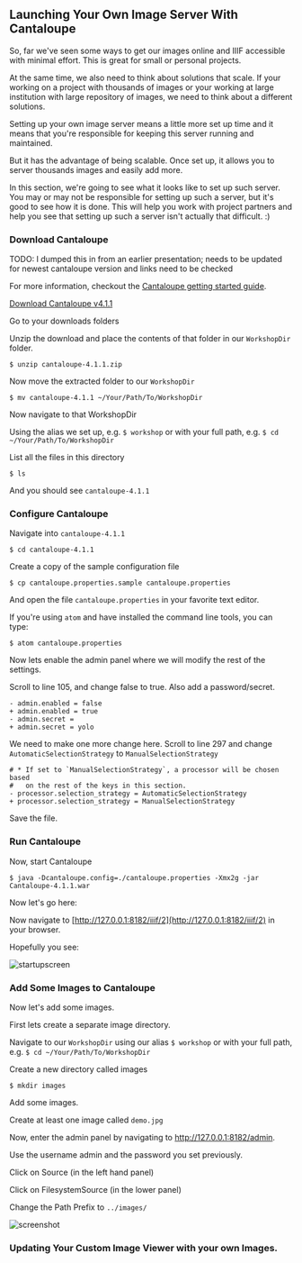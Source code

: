 
## Launching Your Own Image Server With Cantaloupe

So, far we've seen some ways to get our images online and IIIF accessible with minimal effort. This is great for small or personal projects.

At the same time, we also need to think about solutions that scale. If your working on a project with thousands of images or your working at large institution with large repository of images, we need to think about a different solutions. 

Setting up your own image server means a little more set up time and it means that you're responsible for keeping this server running and maintained.

But it has the advantage of being scalable. Once set up, it allows you to server thousands images and easily add more.

In this section, we're going to see what it looks like to set up such server. You may or may not be responsible for setting up such a server, but it's good to see how it is done. This will help you work with project partners and help you see that setting up such a server isn't actually that difficult. :)

### Download Cantaloupe

TODO: I dumped this in from an earlier presentation; needs to be updated for newest cantaloupe version and links need to be checked

For more information, checkout the [Cantaloupe getting started guide](https://cantaloupe-project.github.io/manual/4.1/getting-started.html).

[Download Cantaloupe v4.1.1](https://github.com/medusa-project/cantaloupe/releases/download/v4.1.1/cantaloupe-4.1.1.zip)

Go to your downloads folders

Unzip the download and place the contents of that folder in our `WorkshopDir` folder.

`$ unzip cantaloupe-4.1.1.zip`

Now move the extracted folder to our `WorkshopDir`

`$ mv cantaloupe-4.1.1 ~/Your/Path/To/WorkshopDir`

Now navigate to that WorkshopDir

Using the alias we set up, e.g. `$ workshop` or with your full path, e.g. `$ cd ~/Your/Path/To/WorkshopDir`

List all the files in this directory

`$ ls`

And you should see `cantaloupe-4.1.1`

### Configure Cantaloupe

Navigate into `cantaloupe-4.1.1`

`$ cd cantaloupe-4.1.1`

Create a copy of the sample configuration file

`$ cp cantaloupe.properties.sample cantaloupe.properties`

And open the file `cantaloupe.properties` in your favorite text editor.

If you're using `atom` and have installed the command line tools, you can type:

`$ atom cantaloupe.properties`

Now lets enable the admin panel where we will modify the rest of the settings.

Scroll to line 105, and change false to true. Also add a password/secret.

```
- admin.enabled = false
+ admin.enabled = true
- admin.secret =
+ admin.secret = yolo
```

We need to make one more change here.
Scroll to line 297 and change `AutomaticSelectionStrategy` to `ManualSelectionStrategy`

```
# * If set to `ManualSelectionStrategy`, a processor will be chosen based
#   on the rest of the keys in this section.
- processor.selection_strategy = AutomaticSelectionStrategy
+ processor.selection_strategy = ManualSelectionStrategy
```

Save the file.

### Run Cantaloupe

Now, start Cantaloupe

`$ java -Dcantaloupe.config=./cantaloupe.properties -Xmx2g -jar Cantaloupe-4.1.1.war`

Now let's go here:

Now navigate to [http://127.0.0.1:8182/iiif/2](http://127.0.0.1:8182/iiif/2) in your browser.

Hopefully you see:

![startupscreen](https://iiif-2-day-workshop.netlify.com/img/cantaloupe-image.png)

### Add Some Images to Cantaloupe

Now let's add some images.

First lets create a separate image directory.

Navigate to our `WorkshopDir` using our alias `$ workshop` or with your full path, e.g. `$ cd ~/Your/Path/To/WorkshopDir`

Create a new directory called images

`$ mkdir images`

Add some images.

Create at least one image called `demo.jpg`

Now, enter the admin panel by navigating to http://127.0.0.1:8182/admin.

Use the username admin and the password you set previously.

Click on Source (in the left hand panel)

Click on FilesystemSource (in the lower panel)

Change the Path Prefix to `../images/`

![screenshot](https://s3.amazonaws.com/lum-faculty-jcwitt-public/cantaloupeAdminSource.png)

### Updating Your Custom Image Viewer with your own Images.



